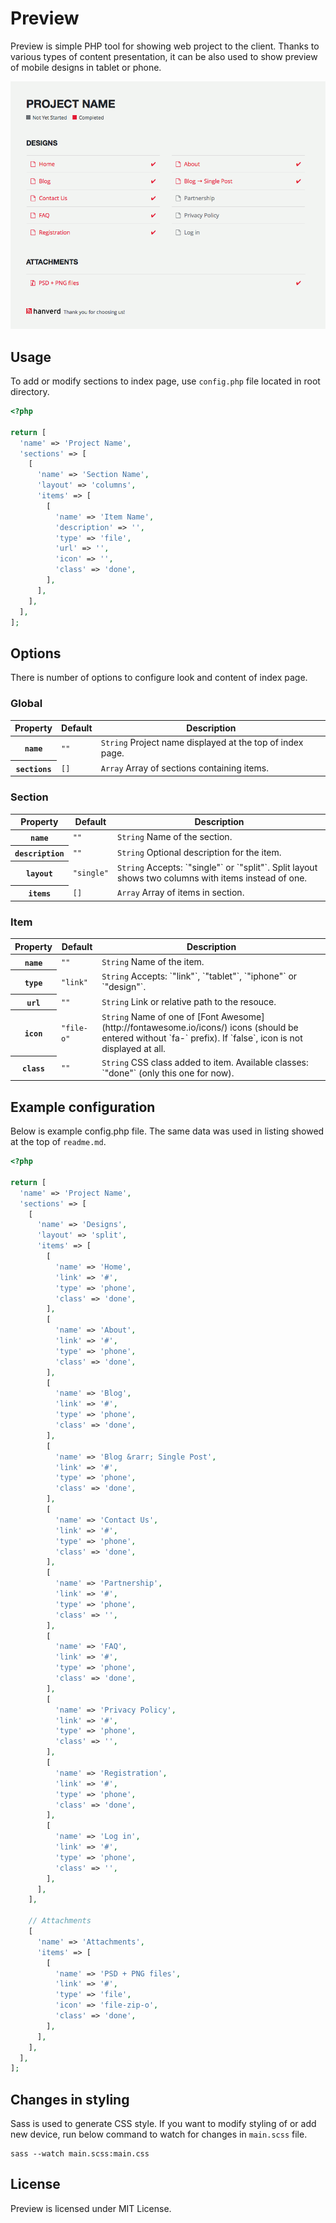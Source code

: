 # Preview

Preview is simple PHP tool for showing web project to the client. Thanks to various types of content presentation, it can be also used to show preview of mobile designs in tablet or phone.

![](screenshot.png)

## Usage

To add or modify sections to index page, use `config.php` file located in root directory.

```php
<?php

return [
  'name' => 'Project Name',
  'sections' => [
    [
      'name' => 'Section Name',
      'layout' => 'columns',
      'items' => [
        [
          'name' => 'Item Name',
          'description' => '',
          'type' => 'file',
          'url' => '',
          'icon' => '',
          'class' => 'done',
        ],
      ],
    ],
  ],
];
```

## Options

There is number of options to configure look and content of index page.

### Global

<table>
  <thead>
    <tr>
      <th>Property</th>
      <th>Default</th>
      <th>Description</th>
    </tr>
  </thead>
  <tbody>
    <tr>
      <th scope="row"><code>name</code></th>
      <td><code>""</code></td>
      <td><code>String</code> Project name displayed at the top of index page.</td>
    </tr>
    <tr>
      <th scope="row"><code>sections</code></th>
      <td><code>[]</code></td>
      <td><code>Array</code> Array of sections containing items.</td>
    </tr>
  </tbody>
</table>

### Section

<table>
  <thead>
    <tr>
      <th>Property</th>
      <th>Default</th>
      <th>Description</th>
    </tr>
  </thead>
  <tbody>
    <tr>
      <th scope="row"><code>name</code></th>
      <td><code>""</code></td>
      <td><code>String</code> Name of the section.</td>
    </tr>
    <tr>
      <th scope="row"><code>description</code></th>
      <td><code>""</code></td>
      <td><code>String</code> Optional description for the item.</td>
    </tr>
    <tr>
      <th scope="row"><code>layout</code></th>
      <td><code>"single"</code></td>
      <td><code>String</code> Accepts: `"single"` or `"split"`. Split layout shows two columns with items instead of one.</td>
    </tr>
    <tr>
      <th scope="row"><code>items</code></th>
      <td><code>[]</code></td>
      <td><code>Array</code> Array of items in section.</td>
    </tr>
  </tbody>
</table>

### Item

<table>
  <thead>
    <tr>
      <th>Property</th>
      <th>Default</th>
      <th>Description</th>
    </tr>
  </thead>
  <tbody>
    <tr>
      <th scope="row"><code>name</code></th>
      <td><code>""</code></td>
      <td><code>String</code> Name of the item.</td>
    </tr>
    <tr>
      <th scope="row"><code>type</code></th>
      <td><code>"link"</code></td>
      <td><code>String</code> Accepts: `"link"`,  `"tablet"`,  `"iphone"` or `"design"`.</td>
    </tr>
    <tr>
      <th scope="row"><code>url</code></th>
      <td><code>""</code></td>
      <td><code>String</code> Link or relative path to the resouce.</td>
    </tr>
    <tr>
      <th scope="row"><code>icon</code></th>
      <td><code>"file-o"</code></td>
      <td><code>String</code> Name of one of [Font Awesome](http://fontawesome.io/icons/) icons (should be entered without `fa-` prefix). If `false`, icon is not displayed at all.</td>
    </tr>
    <tr>
      <th scope="row"><code>class</code></th>
      <td><code>""</code></td>
      <td><code>String</code> CSS class added to item. Available classes: `"done"` (only this one for now).</td>
    </tr>
  </tbody>
</table>

## Example configuration

Below is example config.php file. The same data was used in listing showed at the top of `readme.md`.

```php
<?php

return [
  'name' => 'Project Name',
  'sections' => [
    [
      'name' => 'Designs',
      'layout' => 'split',
      'items' => [
        [
          'name' => 'Home',
          'link' => '#',
          'type' => 'phone',
          'class' => 'done',
        ],
        [
          'name' => 'About',
          'link' => '#',
          'type' => 'phone',
          'class' => 'done',
        ],
        [
          'name' => 'Blog',
          'link' => '#',
          'type' => 'phone',
          'class' => 'done',
        ],
        [
          'name' => 'Blog &rarr; Single Post',
          'link' => '#',
          'type' => 'phone',
          'class' => 'done',
        ],
        [
          'name' => 'Contact Us',
          'link' => '#',
          'type' => 'phone',
          'class' => 'done',
        ],
        [
          'name' => 'Partnership',
          'link' => '#',
          'type' => 'phone',
          'class' => '',
        ],
        [
          'name' => 'FAQ',
          'link' => '#',
          'type' => 'phone',
          'class' => 'done',
        ],
        [
          'name' => 'Privacy Policy',
          'link' => '#',
          'type' => 'phone',
          'class' => '',
        ],
        [
          'name' => 'Registration',
          'link' => '#',
          'type' => 'phone',
          'class' => 'done',
        ],
        [
          'name' => 'Log in',
          'link' => '#',
          'type' => 'phone',
          'class' => '',
        ],
      ],
    ],

    // Attachments
    [
      'name' => 'Attachments',
      'items' => [
        [
          'name' => 'PSD + PNG files',
          'link' => '#',
          'type' => 'file',
          'icon' => 'file-zip-o',
          'class' => 'done',
        ],
      ],
    ],
  ],
];
```

## Changes in styling

Sass is used to generate CSS style. If you want to modify styling of or add new device, run below command to watch for changes in `main.scss` file.

```
sass --watch main.scss:main.css
```

## License

Preview is licensed under MIT License.
